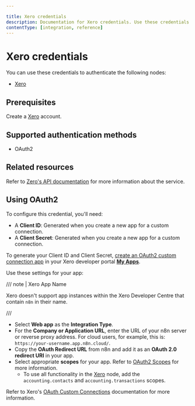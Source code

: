 ```yaml
---

title: Xero credentials
description: Documentation for Xero credentials. Use these credentials to authenticate Xero in n8n, a workflow automation platform.
contentType: [integration, reference]
---
```


# Xero credentials

You can use these credentials to authenticate the following nodes:

- [Xero](/integrations/builtin/app-nodes/n8n-nodes-base.xero.md)

## Prerequisites

Create a [Xero](https://www.xero.com/) account.

## Supported authentication methods

- OAuth2

## Related resources

Refer to [Zero's API documentation](https://developer.xero.com/documentation/api/accounting/overview) for more information about the service.

## Using OAuth2

To configure this credential, you'll need:

- A **Client ID**: Generated when you create a new app for a custom connection.
- A **Client Secret**: Generated when you create a new app for a custom connection.

To generate your Client ID and Client Secret, [create an OAuth2 custom connection app](https://developer.xero.com/documentation/guides/oauth2/custom-connections/) in your Xero developer portal [**My Apps**](https://developer.xero.com/app/manage).

Use these settings for your app:

/// note | Xero App Name

Xero doesn't support app instances within the Xero Developer Centre that contain `n8n` in their name.

///

- Select **Web app** as the **Integration Type**.
- For the **Company or Application URL**, enter the URL of your n8n server or reverse proxy address. For cloud users, for example, this is: `https://your-username.app.n8n.cloud/`.
- Copy the **OAuth Redirect URL** from n8n and add it as an **OAuth 2.0 redirect URI** in your app.
- Select appropriate **scopes** for your app. Refer to [OAuth2 Scopes](https://developer.xero.com/documentation/guides/oauth2/scopes/) for more information.
    - To use all functionality in the [Xero](/integrations/builtin/app-nodes/n8n-nodes-base.xero.md) node, add the `accounting.contacts` and `accounting.transactions` scopes.

Refer to Xero's [OAuth Custom Connections](https://developer.xero.com/documentation/guides/oauth2/custom-connections) documentation for more information.
